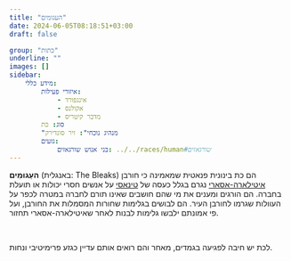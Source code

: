 ```yaml
---
title: "העגומים"
date: 2024-06-05T08:18:51+03:00
draft: false

group: "כתות"
underline: ""
images: []
sidebar:
    מידע כללי:
        איזורי פעילות:
            - אינגפורד
            - אקולנס
            - מדבר קיטריס
        סוג: כת
        "מנהיג נוכחי": זיר סונדירק
        גזעים:
            בני אנוש שורגאזים: ../../races/human#שורגאזים
---
```


**העַגוּמִים** (באנגלית: The Bleaks) הם כת בינונית פנאטית שמאמינה כי חורבן [איטילארה-אסארי](../../settlements/itilara-asari) נגרם בגלל כעסה של [טינאסי](../../deities/tinasi) על אנשים חסרי יכולות או תועלת בחברה. הם הורגים ומענים את מי שהם חושבים שאינו תורם לחברה במטרה לכפר על העוולות שגרמו לחורבן העיר. הם לבושים בגלימות שחורות המסמלות את החורבן, ועל פי אמונתם ילבשו גלימות לבנות לאחר שאיטילארה-אסארי תחזור. 

&nbsp;

לכת יש חיבה לפגיעה בגמדים, מאחר והם רואים אותם עדיין כגזע פרימיטיבי ונחות. 